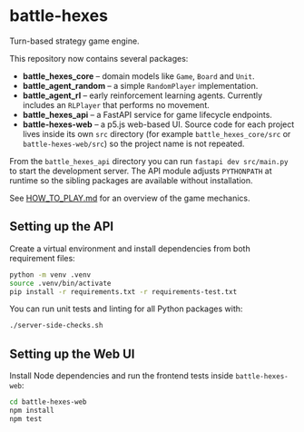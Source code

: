 # battle-hexes

Turn-based strategy game engine.

This repository now contains several packages:

- **battle_hexes_core** – domain models like `Game`, `Board` and `Unit`.
- **battle_agent_random** – a simple `RandomPlayer` implementation.
- **battle_agent_rl** – early reinforcement learning agents. Currently includes an `RLPlayer` that performs no movement.
- **battle_hexes_api** – a FastAPI service for game lifecycle endpoints.
- **battle-hexes-web** – a p5.js web-based UI.
Source code for each project lives inside its own `src` directory (for example `battle_hexes_core/src` or `battle-hexes-web/src`) so the project name is not repeated.


From the ``battle_hexes_api`` directory you can run ``fastapi dev src/main.py``
to start the development server. The API module adjusts ``PYTHONPATH`` at
runtime so the sibling packages are available without installation.

See [HOW_TO_PLAY.md](HOW_TO_PLAY.md) for an overview of the game mechanics.

## Setting up the API

Create a virtual environment and install dependencies from both requirement files:

```bash
python -m venv .venv
source .venv/bin/activate
pip install -r requirements.txt -r requirements-test.txt
```

You can run unit tests and linting for all Python packages with:

```bash
./server-side-checks.sh
```

## Setting up the Web UI

Install Node dependencies and run the frontend tests inside `battle-hexes-web`:

```bash
cd battle-hexes-web
npm install
npm test
```

